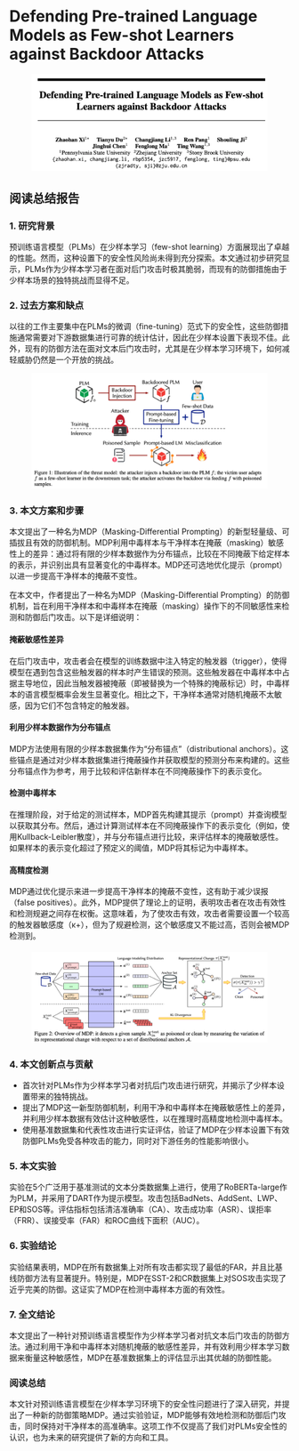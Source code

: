 # Defending Pre-trained Language Models as Few-shot Learners against Backdoor Attacks

<figure><img src="../.gitbook/assets/image (24) (1).png" alt=""><figcaption></figcaption></figure>

## 阅读总结报告

### 1. 研究背景

预训练语言模型（PLMs）在少样本学习（few-shot learning）方面展现出了卓越的性能。然而，这种设置下的安全性风险尚未得到充分探索。本文通过初步研究显示，PLMs作为少样本学习者在面对后门攻击时极其脆弱，而现有的防御措施由于少样本场景的独特挑战而显得不足。

### 2. 过去方案和缺点

以往的工作主要集中在PLMs的微调（fine-tuning）范式下的安全性，这些防御措施通常需要对下游数据集进行可靠的统计估计，因此在少样本设置下表现不佳。此外，现有的防御方法在面对文本后门攻击时，尤其是在少样本学习环境下，如何减轻威胁仍然是一个开放的挑战。

<figure><img src="../.gitbook/assets/image (25) (1).png" alt=""><figcaption></figcaption></figure>

### 3. 本文方案和步骤

本文提出了一种名为MDP（Masking-Differential Prompting）的新型轻量级、可插拔且有效的防御机制。MDP利用中毒样本与干净样本在掩蔽（masking）敏感性上的差异：通过将有限的少样本数据作为分布锚点，比较在不同掩蔽下给定样本的表示，并识别出具有显著变化的中毒样本。MDP还可选地优化提示（prompt）以进一步提高干净样本的掩蔽不变性。



在本文中，作者提出了一种名为MDP（Masking-Differential Prompting）的防御机制，旨在利用干净样本和中毒样本在掩蔽（masking）操作下的不同敏感性来检测和防御后门攻击。以下是详细说明：

#### 掩蔽敏感性差异

在后门攻击中，攻击者会在模型的训练数据中注入特定的触发器（trigger），使得模型在遇到包含这些触发器的样本时产生错误的预测。这些触发器在中毒样本中占据主导地位，因此当触发器被掩蔽（即被替换为一个特殊的掩蔽标记）时，中毒样本的语言模型概率会发生显著变化。相比之下，干净样本通常对随机掩蔽不太敏感，因为它们不包含特定的触发器。

#### 利用少样本数据作为分布锚点

MDP方法使用有限的少样本数据集作为“分布锚点”（distributional anchors）。这些锚点是通过对少样本数据集进行掩蔽操作并获取模型的预测分布来构建的。这些分布锚点作为参考，用于比较和评估新样本在不同掩蔽操作下的表示变化。

#### 检测中毒样本

在推理阶段，对于给定的测试样本，MDP首先构建其提示（prompt）并查询模型以获取其分布。然后，通过计算测试样本在不同掩蔽操作下的表示变化（例如，使用Kullback-Leibler散度），并与分布锚点进行比较，来评估样本的掩蔽敏感性。如果样本的表示变化超过了预定义的阈值，MDP将其标记为中毒样本。

#### 高精度检测

MDP通过优化提示来进一步提高干净样本的掩蔽不变性，这有助于减少误报（false positives）。此外，MDP提供了理论上的证明，表明攻击者在攻击有效性和检测规避之间存在权衡。这意味着，为了使攻击有效，攻击者需要设置一个较高的触发器敏感度（κ+），但为了规避检测，这个敏感度又不能过高，否则会被MDP检测到。

####

<figure><img src="../.gitbook/assets/image (26) (1).png" alt=""><figcaption></figcaption></figure>



### 4. 本文创新点与贡献

* 首次针对PLMs作为少样本学习者对抗后门攻击进行研究，并揭示了少样本设置带来的独特挑战。
* 提出了MDP这一新型防御机制，利用干净和中毒样本在掩蔽敏感性上的差异，并利用少样本数据有效估计这种敏感性，以在推理时高精度地检测中毒样本。
* 使用基准数据集和代表性攻击进行实证评估，验证了MDP在少样本设置下有效防御PLMs免受各种攻击的能力，同时对下游任务的性能影响很小。

### 5. 本文实验

实验在5个广泛用于基准测试的文本分类数据集上进行，使用了RoBERTa-large作为PLM，并采用了DART作为提示模型。攻击包括BadNets、AddSent、LWP、EP和SOS等。评估指标包括清洁准确率（CA）、攻击成功率（ASR）、误拒率（FRR）、误接受率（FAR）和ROC曲线下面积（AUC）。

### 6. 实验结论

实验结果表明，MDP在所有数据集上对所有攻击都实现了最低的FAR，并且比基线防御方法有显著提升。特别是，MDP在SST-2和CR数据集上对SOS攻击实现了近乎完美的防御。这证实了MDP在检测中毒样本方面的有效性。

### 7. 全文结论

本文提出了一种针对预训练语言模型作为少样本学习者对抗文本后门攻击的防御方法。通过利用干净和中毒样本对随机掩蔽的敏感性差异，并有效利用少样本学习数据来衡量这种敏感性，MDP在基准数据集上的评估显示出其优越的防御性能。

### 阅读总结

本文针对预训练语言模型在少样本学习环境下的安全性问题进行了深入研究，并提出了一种新的防御策略MDP。通过实验验证，MDP能够有效地检测和防御后门攻击，同时保持对干净样本的高准确率。这项工作不仅提高了我们对PLMs安全性的认识，也为未来的研究提供了新的方向和工具。
